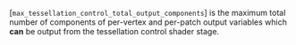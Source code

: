 [`max_tessellation_control_total_output_components`] is the maximum total
number of components of per-vertex and per-patch output variables which
 **can**  be output from the tessellation control shader stage.